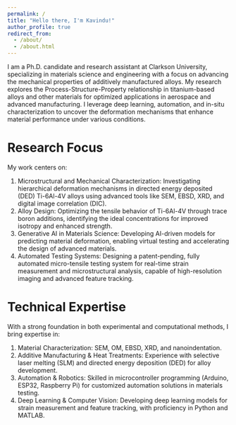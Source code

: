 ```yaml
---
permalink: /
title: "Hello there, I'm Kavindu!"
author_profile: true
redirect_from: 
  - /about/
  - /about.html
---
```


I am a Ph.D. candidate and research assistant at Clarkson University, specializing in materials science and engineering with a focus on advancing the mechanical properties of additively manufactured alloys. My research explores the Process-Structure-Property relationship in titanium-based alloys and other materials for optimized applications in aerospace and advanced manufacturing. I leverage deep learning, automation, and in-situ characterization to uncover the deformation mechanisms that enhance material performance under various conditions.

Research Focus
======
My work centers on:

1. Microstructural and Mechanical Characterization: Investigating hierarchical deformation mechanisms in directed energy deposited (DED) Ti-6Al-4V alloys using advanced tools like SEM, EBSD, XRD, and digital image correlation (DIC).
2. Alloy Design: Optimizing the tensile behavior of Ti-6Al-4V through trace boron additions, identifying the ideal concentrations for improved isotropy and enhanced strength.
3. Generative AI in Materials Science: Developing AI-driven models for predicting material deformation, enabling virtual testing and accelerating the design of advanced materials.
4. Automated Testing Systems: Designing a patent-pending, fully automated micro-tensile testing system for real-time strain measurement and microstructural analysis, capable of high-resolution imaging and advanced feature tracking.

Technical Expertise
======
With a strong foundation in both experimental and computational methods, I bring expertise in:

1. Material Characterization: SEM, OM, EBSD, XRD, and nanoindentation.
2. Additive Manufacturing & Heat Treatments: Experience with selective laser melting (SLM) and directed energy deposition (DED) for alloy development.
3. Automation & Robotics: Skilled in microcontroller programming (Arduino, ESP32, Raspberry Pi) for customized automation solutions in materials testing.
4. Deep Learning & Computer Vision: Developing deep learning models for strain measurement and feature tracking, with proficiency in Python and MATLAB.

